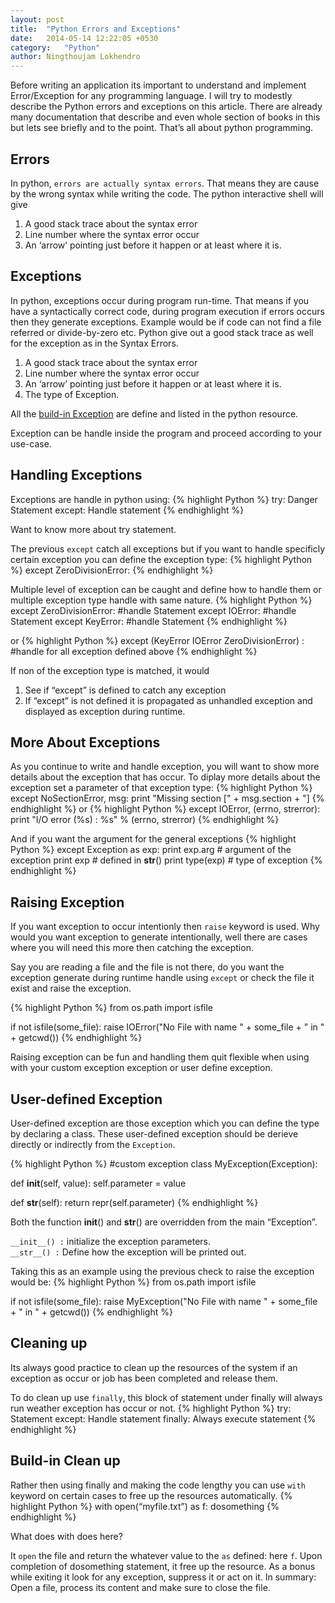 ```yaml
---
layout: post
title:  "Python Errors and Exceptions"
date:   2014-05-14 12:22:05 +0530
category:	"Python"
author:	Ningthoujam Lokhendro
---
```


Before writing an application its important to understand and implement Error/Exception for any programming language. I will try to modestly describe the Python errors and exceptions on this article. There are already many documentation that describe and even whole section of books in this but lets see briefly and to the point. That’s all about python programming.

## Errors
In python, `errors are actually syntax errors`. That means they are cause by the wrong syntax while writing the code. The python interactive shell will give

1. A good stack trace about the syntax error
2. Line number where the syntax error occur
3. An ‘arrow’ pointing just before it happen or at least where it is.

## Exceptions
In python, exceptions occur during program run-time. That means if you have a syntactically correct code, during program execution if errors occurs then they generate exceptions. Example would be if code can not find a file referred or divide-by-zero etc. Python give out a good stack trace as well for the exception as in the Syntax Errors.

1. A good stack trace about the syntax error
2. Line number where the syntax error occur
3. An ‘arrow’ pointing just before it happen or at least where it is.
4. The type of Exception.

All the [build-in Exception][build-in Exception] are define and listed in the python resource.

Exception can be handle inside the program and proceed according to your use-case.

## Handling Exceptions
Exceptions are handle in python using:
{% highlight Python %}
try:
	Danger Statement
except:
	Handle statement
{% endhighlight %}

Want to know more about try statement.

The previous `except` catch all exceptions but if you want to handle specificly certain exception you can define the exception type:
{% highlight Python %}
except ZeroDivisionError:
{% endhighlight %}

Multiple level of exception can be caught and define how to handle them or multiple exception type handle with same nature.
{% highlight Python %}
except ZeroDivisionError:
	#handle Statement
except IOError:
	#handle Statement
except KeyError:
	#handle Statement
{% endhighlight %}

or
{% highlight Python %}
except (KeyError IOError ZeroDivisionError) :
	#handle for all exception defined above
{% endhighlight %}

If non of the exception type is matched, it would

1. See if “except” is defined to catch any exception
2. If “except” is not defined it is propagated as unhandled exception and displayed as exception during runtime.

## More About Exceptions
As you continue to write and handle exception, you will want to show more details about the exception that has occur. To diplay more details about the exception set a parameter of that exception type:
{% highlight Python %}
except NoSectionError, msg:
	print "Missing section [" + msg.section + "]
{% endhighlight %}
or
{% highlight Python %}
except IOError, (errno, strerror):
	print "I/O error (%s) : %s" % (errno, strerror)
{% endhighlight %}

And if you want the argument for the general exceptions
{% highlight Python %}
except Exception as exp:
    print exp.arg                      # argument of the exception
    print exp                          # defined in __str__()
    print type(exp)                    # type of exception
{% endhighlight %}

## Raising Exception
If you want exception to occur intentionly then `raise` keyword is used. Why would you want exception to generate intentionally, well there are cases where you will need this more then catching the exception.

Say you are reading a file and the file is not there, do you want the exception generate during runtime handle using `except` or check the file it exist and raise the exception.

{% highlight Python %}
from os.path import isfile
 
if not isfile(some_file):
    raise IOError("No File with name " + some_file + " in " + getcwd())
{% endhighlight %}

Raising exception can be fun and handling them quit flexible when using with your custom exception exception or user define exception.

## User-defined Exception
User-defined exception are those exception which you can define the type by declaring a class. These user-defined exception should be derieve directly or indirectly from the `Exception`.

{% highlight Python %}
#custom exception
class MyException(Exception):
 
def __init__(self, value):
   self.parameter = value
 
def __str__(self):
   return repr(self.parameter)
{% endhighlight %}

Both the function __init__() and __str__() are overridden from the main “Exception”.

`__init__() :` initialize the exception parameters.<br/>
`__str__() :` Define how the exception will be printed out.

Taking this as an example using the previous check to raise the exception would be:
{% highlight Python %}
from os.path import isfile
 
if not isfile(some_file):
	raise MyException("No File with name " + some_file + " in " + getcwd())
{% endhighlight %}

## Cleaning up
Its always good practice to clean up the resources of the system if an exception as occur or job has been completed and release them.

To do clean up use `finally`, this block of statement under finally will always run weather exception has occur or not.
{% highlight Python %}
try:
    Statement
except:
    Handle statement
finally:
    Always execute statement
{% endhighlight %}

## Build-in Clean up
Rather then using finally and making the code lengthy you can use `with` keyword on certain cases to free up the resources automatically.
{% highlight Python %}
with open(“myfile.txt”) as f:
    dosomething
{% endhighlight %}

What does with does here?

It `open` the file and return the whatever value to the `as` defined: here `f`. Upon completion of dosomething statement, it free up the resource. As a bonus while exiting it look for any exception, suppress it or act on it. In summary: Open a file, process its content and make sure to close the file.

[build-in Exception]: https://docs.python.org/2/library/exceptions.html#bltin-exceptions
